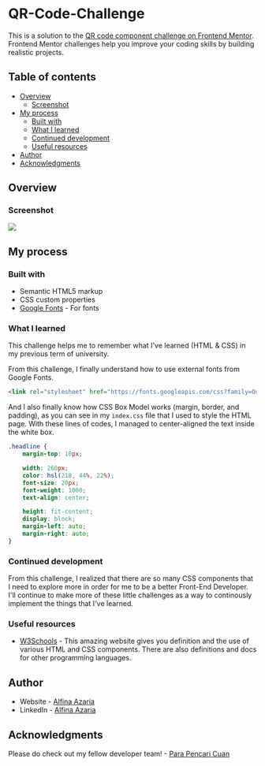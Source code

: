 # QR-Code-Challenge

This is a solution to the [QR code component challenge on Frontend Mentor](https://www.frontendmentor.io/challenges/qr-code-component-iux_sIO_H). Frontend Mentor challenges help you improve your coding skills by building realistic projects. 

## Table of contents

- [Overview](#overview)
  - [Screenshot](#screenshot)
- [My process](#my-process)
  - [Built with](#built-with)
  - [What I learned](#what-i-learned)
  - [Continued development](#continued-development)
  - [Useful resources](#useful-resources)
- [Author](#author)
- [Acknowledgments](#acknowledgments)

## Overview

### Screenshot

![](final-product-screenshot.png)

## My process

### Built with

- Semantic HTML5 markup
- CSS custom properties
- [Google Fonts](https://fonts.google.com/specimen/Outfit) - For fonts

### What I learned
This challenge helps me to remember what I've learned (HTML & CSS) in my previous term of university.

From this challenge, I finally understand how to use external fonts from Google Fonts. 
```html
<link rel="stylesheet" href="https://fonts.googleapis.com/css?family=Outfit">
```

And I also finally know how CSS Box Model works (margin, border, and padding), as you can see in my `index.css` file that I used to style the HTML page. With these lines of codes, I managed to center-aligned the text inside the white box.
```css
.headline {
    margin-top: 10px;

    width: 260px;
    color: hsl(218, 44%, 22%);
    font-size: 20px;
    font-weight: 1000;
    text-align: center;

    height: fit-content;
    display: block;
    margin-left: auto;
    margin-right: auto;
}
```

### Continued development
From this challenge, I realized that there are so many CSS components that I need to explore more in order for me to be a better Front-End Developer. I'll continue to make more of these little challenges as a way to continously implement the things that I've learned.

### Useful resources
- [W3Schools](https://www.w3schools.com) - This amazing website gives you definition and  the use of various HTML and CSS components. There are also definitions and docs for other programming languages.

## Author
- Website - [Alfina Azaria](https://github.com/finazaria)
- LinkedIn - [Alfina Azaria](https://www.linkedin.com/in/alfina-azaria/)

## Acknowledgments

Please do check out my fellow developer team! - [Para Pencari Cuan](https://github.com/Para-Pencari-Cuan)
